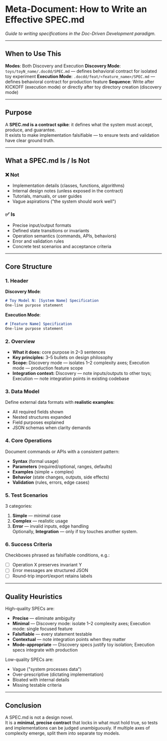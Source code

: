 # Meta-Document: How to Write an Effective SPEC.md

_Guide to writing specifications in the Doc-Driven Development paradigm._

---

## When to Use This

**Modes**: Both Discovery and Execution
**Discovery Mode**: `toys/toyN_name/.docdd/SPEC.md` — defines behavioral contract for isolated toy experiment
**Execution Mode**: `.docdd/feat/<feature_name>/SPEC.md` — defines behavioral contract for production feature
**Sequence**: Write after KICKOFF (execution mode) or directly after toy directory creation (discovery mode)

---

## Purpose

A **SPEC.md is a contract spike**: it defines what the system must accept, produce, and guarantee.  
It exists to make implementation falsifiable — to ensure tests and validation have clear ground truth.

---

## What a SPEC.md Is / Is Not

### ❌ Not
- Implementation details (classes, functions, algorithms)
- Internal design notes (unless exposed in the contract)
- Tutorials, manuals, or user guides
- Vague aspirations ("the system should work well")

### ✅ Is
- Precise input/output formats
- Defined state transitions or invariants
- Operation semantics (commands, APIs, behaviors)
- Error and validation rules
- Concrete test scenarios and acceptance criteria

---

## Core Structure

### 1. Header

**Discovery Mode**:
```markdown
# Toy Model N: [System Name] Specification
One-line purpose statement
```

**Execution Mode**:
```markdown
# [Feature Name] Specification
One-line purpose statement
```

### 2. Overview
- **What it does:** core purpose in 2–3 sentences
- **Key principles:** 3–5 bullets on design philosophy
- **Scope:** Discovery mode — isolates 1–2 complexity axes; Execution mode — production feature scope
- **Integration context:** Discovery — note inputs/outputs to other toys; Execution — note integration points in existing codebase

### 3. Data Model
Define external data formats with **realistic examples**:
- All required fields shown
- Nested structures expanded
- Field purposes explained
- JSON schemas when clarity demands

### 4. Core Operations
Document commands or APIs with a consistent pattern:
- **Syntax** (formal usage)
- **Parameters** (required/optional, ranges, defaults)
- **Examples** (simple + complex)
- **Behavior** (state changes, outputs, side effects)
- **Validation** (rules, errors, edge cases)

### 5. Test Scenarios
3 categories:
1. **Simple** — minimal case
2. **Complex** — realistic usage
3. **Error** — invalid inputs, edge handling  
Optionally, **Integration** — only if toy touches another system.

### 6. Success Criteria
Checkboxes phrased as falsifiable conditions, e.g.:
- [ ] Operation X preserves invariant Y
- [ ] Error messages are structured JSON
- [ ] Round-trip import/export retains labels

---

## Quality Heuristics

High-quality SPECs are:
- **Precise** — eliminate ambiguity
- **Minimal** — Discovery mode: isolate 1–2 complexity axes; Execution mode: single focused feature
- **Falsifiable** — every statement testable
- **Contextual** — note integration points when they matter
- **Mode-appropriate** — Discovery specs justify toy isolation; Execution specs integrate with production

Low-quality SPECs are:
- Vague ("system processes data")
- Over-prescriptive (dictating implementation)
- Bloated with internal details
- Missing testable criteria

---

## Conclusion

A SPEC.md is not a design novel.  
It is a **minimal, precise contract** that locks in what must hold true, so tests and implementations can be judged unambiguously. If multiple axes of complexity emerge, split them into separate toy models.